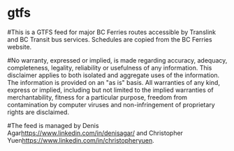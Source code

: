 # gtfs

#This is a GTFS feed for major BC Ferries routes accessible by Translink and BC Transit bus services.  Schedules are copied from the BC Ferries website.

#No warranty, expressed or implied, is made regarding accuracy, adequacy, completeness, legality, reliability or usefulness of any information. This disclaimer applies to both isolated and aggregate uses of the information. The information is provided on an "as is" basis. All warranties of any kind, express or implied, including but not limited to the implied warranties of merchantability, fitness for a particular purpose, freedom from contamination by computer viruses and non-infringement of proprietary rights are disclaimed. 

#The feed is managed by Denis Agar<https://www.linkedin.com/in/denisagar/> and Christopher Yuen<https://www.linkedin.com/in/christopheryuen>.
